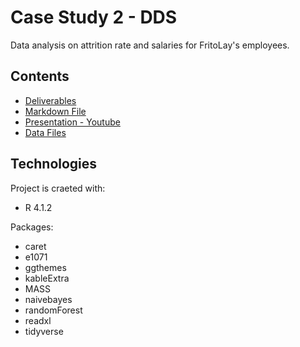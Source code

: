 # Case Study 2 - DDS
Data analysis on attrition rate and salaries for FritoLay's employees.

## Contents
* [Deliverables](https://github.com/boneeyah/Case-Study-2-DDS/tree/main/Deliverables)
* [Markdown File](https://boneeyah.github.io/casestudy2.html)
* [Presentation - Youtube](https://youtu.be/J8LCQuIscLE)
* [Data Files](https://github.com/boneeyah/Case-Study-2-DDS/tree/main/Data%20Files)

## Technologies
Project is craeted with:
* R 4.1.2

Packages:
* caret
* e1071
* ggthemes
* kableExtra
* MASS
* naivebayes
* randomForest
* readxl
* tidyverse
